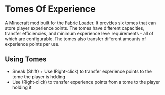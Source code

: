 # Tomes Of Experience

A Minecraft mod built for the [Fabric Loader](https://fabricmc.net/). It provides six tomes that can store player experience points. The tomes have different capacities, transfer efficiencies, and minimum experience level requirements - all of which are configurable. The tomes also transfer different amounts of experience points per use.

## Using Tomes

* Sneak (Shift) + Use (Right-click) to transfer experience points to the tome the player is holding
* Use (Right-click) to transfer experience points from a tome to the player holding it